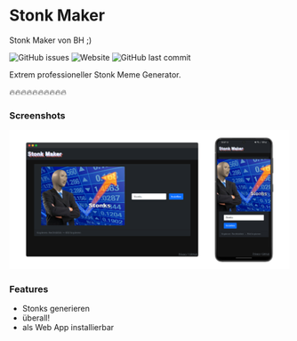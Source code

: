 # Stonk Maker
Stonk Maker von BH ;)

![GitHub issues](https://img.shields.io/github/issues/bhunecke/stonk-maker)
![Website](https://img.shields.io/website?down_color=critical&down_message=offline&up_color=success&up_message=online&url=https%3A%2F%2Fstonk-maker.web.app%2F)
![GitHub last commit](https://img.shields.io/github/last-commit/bhunecke/stonk-maker)

Extrem professioneller Stonk Meme Generator.

🔥🔥🔥🔥🔥🔥🔥🔥🔥🔥

### Screenshots
![Screenshots](screen.png)

### Features
- Stonks generieren
- überall!
- als Web App installierbar
